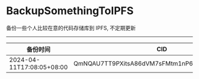 # BackupSomethingToIPFS
备份一些个人比较在意的代码存储库到 IPFS, 不定期更新

---

| 备份时间                  | CID                                            |
| ------------------------- | ---------------------------------------------- |
| 2024-04-11T17:08:05+08:00 | QmNQAU7TT9PXitsA86dVM7sFMtm1nP6zYcdhgYThpGwFwo |
